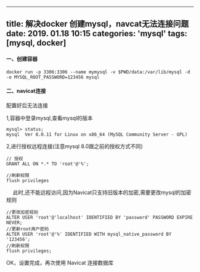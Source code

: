 
---
title: 解决docker 创建mysql，navcat无法连接问题
date:  2019. 01.18 10:15
categories: 'mysql'
tags: [mysql, docker]
---

#### 一、创建容器
    docker run -p 3306:3306 --name mymysql -v $PWD/data:/var/lib/mysql -d -e MYSQL_ROOT_PASSWORD=123456 mysql

#### 二、navicat连接
配置好后无法连接

1,容器中登录mysql,查看mysql的版本

    mysql> status;
    mysql  Ver 8.0.11 for Linux on x86_64 (MySQL Community Server - GPL)

2,进行授权远程连接(注意mysql 8.0跟之前的授权方式不同)

    // 授权
    GRANT ALL ON *.* TO 'root'@'%';

    //刷新权限
    flush privileges
　
此时,还不能远程访问,因为Navicat只支持旧版本的加密,需要更改mysql的加密规则

 
    //更改加密规则
    ALTER USER 'root'@'localhost' IDENTIFIED BY 'password' PASSWORD EXPIRE NEVER;
    //更新root用户密码
    ALTER USER 'root'@'%' IDENTIFIED WITH mysql_native_password BY '123456';
    //刷新权限
    flush privileges;

OK，设置完成，再次使用 Navicat 连接数据库
